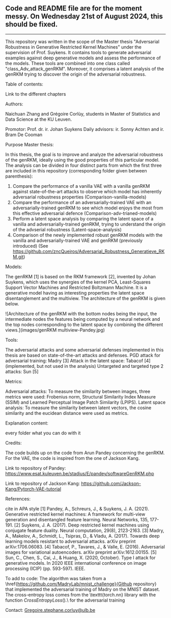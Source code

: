 ## Code and README file are for the moment messy. On Wednesday 21st of August 2024, this should be fixed.

---

This repository was written in the scope of the Master thesis "Adversarial Robustness in Generative Restricted Kernel Machines" under the supervision of Prof. Suykens.
It contains tools to generate adversarial examples against deep generative models and assess the performance of the models. These tools are combined into one class called "class_Adv_attack_genRKM".
Moreover, it comprises a latent analysis of the genRKM trying to discover the origin of the adversarial robustness.

Table of contents:

Link to the different chapters

Authors: 

Naichuan Zhang and Grégoire Corlùy, students in Master of Statistics and Data Science at the KU Leuven.

Promotor: Prof. dr. ir. Johan Suykens
Daily advisors: ir. Sonny Achten and ir. Bram De Cooman

Purpose Master thesis:

In this thesis, the goal is to improve and analyze the adversarial robustness of the genRKM, ideally using the good properties of this particular model. 
The analysis can be divided in four distinct parts from which the first three are included in this repository (corresponding folder given between parenthesis):

1) Compare the performance of a vanilla VAE with a vanilla genRKM against state-of-the-art attacks to observe which model has inherently adversarial robustness properties (Comparison-vanilla-models)
2) Compare the performance of an adversarially-trained VAE with an adversarially-trained genRKM to see which model enjoys the most from this effective adversarial defence (Comparison-adv-trianed-models)
3) Perform a latent space analysis by comparing the latent space of a vanilla and adversarially-trained genRKM, trying to understand the origin of the advserial robustness (Latent-space-analysis)
4) Comparison of the newly implemented robust genRKM models with the vanilla and adversarially-trained VAE and genRKM (previously introduced) (See https://github.com/zncQueiros/Adversarial_Robustness_Generatieve_RKM.git)

Models:

The genRKM [1] is based on the RKM framework [2], invented by Johan Suykens, which uses the synergies of the kernel PCA, Least-Squares Support Vector Machines and Restricted Boltzmann Machine.
It is a generative model having as interesting properties the latent space disentanglement and the multiview.
The architecture of the genRKM is given below.

![Architecture of the genRKM with the bottom nodes being the input, the intermediate nodes the features being computed by a neural network and the top nodes corresponding to the latent space by combining the different views.](images/genRKM multiview-Pandey.jpg)

Tools:

The adversarial attacks and some adversarial defenses implemented in this thesis are based on state-of-the-art attacks and defenses.
PGD attack for adversarial training: Madry [3]
Attack in the latent space: Tabacof [4] (implemented, but not used in the analysis)
Untargeted and targeted type 2 attacks: Sun [5]

Metrics: 

Adversarial attacks: To measure the similarity between images, three metrics were used: Frobenius norm, Structural Similarity Index Measure (SSIM) and Learned Perceptual Image Patch Similarity (LPIPS).
Latent space analysis: To measure the similarity between latent vectors, the cosine similarity and the eucidean distance were used as metrics.

Explanation content:

every folder what you can do with it



Credits: 

The code builds up on the code from Arun Pandey concerning the genRKM. For the VAE, the code is inspired from the one of Jackson Kang.

Link to repository of Pandey: https://www.esat.kuleuven.be/stadius/E/pandey/softwareGenRKM.php

Link to repository of Jackson Kang: https://github.com/Jackson-Kang/Pytorch-VAE-tutorial


References:

cite in APA style
[1] Pandey, A., Schreurs, J., & Suykens, J. A. (2021). Generative restricted kernel machines: A framework for multi-view generation and disentangled feature learning. Neural Networks, 135, 177-191.
[2] Suykens, J. A. (2017). Deep restricted kernel machines using conjugate feature duality. Neural computation, 29(8), 2123-2163.
[3] Madry, A., Makelov, A., Schmidt, L., Tsipras, D., & Vladu, A. (2017). Towards deep learning models resistant to adversarial attacks. arXiv preprint arXiv:1706.06083.
[4] Tabacof, P., Tavares, J., & Valle, E. (2016). Adversarial images for variational autoencoders. arXiv preprint arXiv:1612.00155.
[5] Sun, C., Chen, S., Cai, J., & Huang, X. (2020, October). Type I attack for generative models. In 2020 IEEE international conference on image processing (ICIP) (pp. 593-597). IEEE.

To add to code:
The algorithm was taken from a \href{https://github.com/MadryLab/mnist_challenge}{Github repository} that implemented the adversarial training of Madry on the MNIST dataset. The cross-entropy loss comes from the \texttt{torch.nn} library with the function $CrossEntropyLoss()$.\\ for the adversarial training

Contact: Gregoire.stephane.corluy@ulb.be
